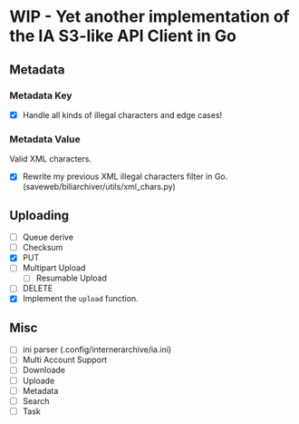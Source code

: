 # WIP - Yet another implementation of the IA S3-like API Client in Go


## Metadata

### Metadata Key

- [x] Handle all kinds of illegal characters and edge cases!

### Metadata Value

Valid XML characters.

- [x] Rewrite my previous XML illegal characters filter in Go. (saveweb/biliarchiver/utils/xml_chars.py) 

## Uploading

- [ ] Queue derive
- [ ] Checksum
- [x] PUT
- [ ] Multipart Upload
   - [ ] Resumable Upload
- [ ] DELETE
- [x] Implement the `upload` function.

## Misc

- [ ] ini parser (.config/internerarchive/ia.ini)
- [ ] Multi Account Support
- [ ] Downloade
- [ ] Uploade
- [ ] Metadata
- [ ] Search
- [ ] Task